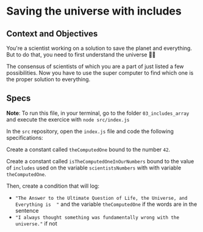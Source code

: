 # Saving the universe with includes

## Context and Objectives

You're a scientist working on a solution to save the planet and everything. But to do that, you need to first understand the universe 🧑‍🔬

The consensus of scientists of which you are a part of just listed a few possibilities. Now you have to use the super computer to find which one is the proper solution to everything.

## Specs

**Note**: To run this file, in your terminal, go to the folder `03_includes_array` and execute the exercice with `node src/index.js`

In the `src` repository, open the `index.js` file and code the following specifications:

Create a constant called `theComputedOne` bound to the number `42`.

Create a constant called `isTheComputedOneInOurNumbers` bound to the value of `includes` used on the variable `scientistsNumbers` with with variable `theComputedOne`.

Then, create a condition that will log:

- `"The Answer to the Ultimate Question of Life, the Universe, and Everything is  "` and the variable `theComputedOne` if the words are in the sentence
- `"I always thought something was fundamentally wrong with the universe."` if not
